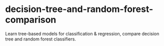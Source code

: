 # decision-tree-and-random-forest-comparison
Learn tree-based models for classification &amp; regression, compare decision tree and random forest classifiers.
